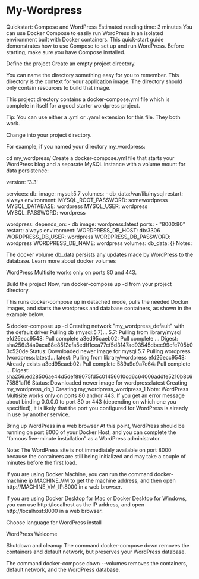 # My-Wordpress

Quickstart: Compose and WordPress
Estimated reading time: 3 minutes
You can use Docker Compose to easily run WordPress in an isolated environment built with Docker containers. This quick-start guide demonstrates how to use Compose to set up and run WordPress. Before starting, make sure you have Compose installed.

Define the project
Create an empty project directory.

You can name the directory something easy for you to remember. This directory is the context for your application image. The directory should only contain resources to build that image.

This project directory contains a docker-compose.yml file which is complete in itself for a good starter wordpress project.

Tip: You can use either a .yml or .yaml extension for this file. They both work.

Change into your project directory.

For example, if you named your directory my_wordpress:

cd my_wordpress/
Create a docker-compose.yml file that starts your WordPress blog and a separate MySQL instance with a volume mount for data persistence:

version: '3.3'

services:
   db:
     image: mysql:5.7
     volumes:
       - db_data:/var/lib/mysql
     restart: always
     environment:
       MYSQL_ROOT_PASSWORD: somewordpress
       MYSQL_DATABASE: wordpress
       MYSQL_USER: wordpress
       MYSQL_PASSWORD: wordpress

   wordpress:
     depends_on:
       - db
     image: wordpress:latest
     ports:
       - "8000:80"
     restart: always
     environment:
       WORDPRESS_DB_HOST: db:3306
       WORDPRESS_DB_USER: wordpress
       WORDPRESS_DB_PASSWORD: wordpress
       WORDPRESS_DB_NAME: wordpress
volumes:
    db_data: {}
Notes:

The docker volume db_data persists any updates made by WordPress to the database. Learn more about docker volumes

WordPress Multisite works only on ports 80 and 443.

Build the project
Now, run docker-compose up -d from your project directory.

This runs docker-compose up in detached mode, pulls the needed Docker images, and starts the wordpress and database containers, as shown in the example below.

$ docker-compose up -d
Creating network "my_wordpress_default" with the default driver
Pulling db (mysql:5.7)...
5.7: Pulling from library/mysql
efd26ecc9548: Pull complete
a3ed95caeb02: Pull complete
...
Digest: sha256:34a0aca88e85f2efa5edff1cea77cf5d3147ad93545dbec99cfe705b03c520de
Status: Downloaded newer image for mysql:5.7
Pulling wordpress (wordpress:latest)...
latest: Pulling from library/wordpress
efd26ecc9548: Already exists
a3ed95caeb02: Pull complete
589a9d9a7c64: Pull complete
...
Digest: sha256:ed28506ae44d5def89075fd5c01456610cd6c64006addfe5210b8c675881aff6
Status: Downloaded newer image for wordpress:latest
Creating my_wordpress_db_1
Creating my_wordpress_wordpress_1
Note: WordPress Multisite works only on ports 80 and/or 443. If you get an error message about binding 0.0.0.0 to port 80 or 443 (depending on which one you specified), it is likely that the port you configured for WordPress is already in use by another service.

Bring up WordPress in a web browser
At this point, WordPress should be running on port 8000 of your Docker Host, and you can complete the “famous five-minute installation” as a WordPress administrator.

Note: The WordPress site is not immediately available on port 8000 because the containers are still being initialized and may take a couple of minutes before the first load.

If you are using Docker Machine, you can run the command docker-machine ip MACHINE_VM to get the machine address, and then open http://MACHINE_VM_IP:8000 in a web browser.

If you are using Docker Desktop for Mac or Docker Desktop for Windows, you can use http://localhost as the IP address, and open http://localhost:8000 in a web browser.

Choose language for WordPress install

WordPress Welcome

Shutdown and cleanup
The command docker-compose down removes the containers and default network, but preserves your WordPress database.

The command docker-compose down --volumes removes the containers, default network, and the WordPress database.

